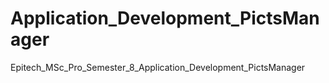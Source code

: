 # Application_Development_PictsManager
Epitech_MSc_Pro_Semester_8_Application_Development_PictsManager
